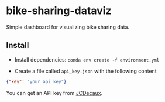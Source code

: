 # bike-sharing-dataviz
Simple dashboard for visualizing bike sharing data.


## Install
+ Install dependencies: `conda env create -f environment.yml`

* Create a file called `api_key.json` with the following content 
```json
{"key": "your_api_key"}
```
You can get an API key from [JCDecaux](https://developer.jcdecaux.com/#/home).